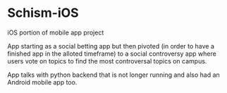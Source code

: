 Schism-iOS
==========
iOS portion of mobile app project 

App starting as a social betting app but then pivoted (in order to have a finished app in the alloted timeframe) to a social controversy app where users vote on topics to find the most controversal topics on campus. 

App talks with python backend that is not longer running and also had an Android mobile app too. 
